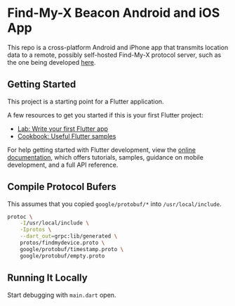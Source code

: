 # Find-My-X Beacon Android and iOS App

This repo is a cross-platform Android and iPhone app that transmits location
data to a remote, possibly self-hosted Find-My-X protocol server, such as the
one being developed [here](https://github.com/JonathanWilbur/find-my-x).

## Getting Started

This project is a starting point for a Flutter application.

A few resources to get you started if this is your first Flutter project:

- [Lab: Write your first Flutter app](https://docs.flutter.dev/get-started/codelab)
- [Cookbook: Useful Flutter samples](https://docs.flutter.dev/cookbook)

For help getting started with Flutter development, view the
[online documentation](https://docs.flutter.dev/), which offers tutorials,
samples, guidance on mobile development, and a full API reference.

## Compile Protocol Bufers

This assumes that you copied `google/protobuf/*` into `/usr/local/include`.

```bash
protoc \
    -I/usr/local/include \
    -Iprotos \
    --dart_out=grpc:lib/generated \
    protos/findmydevice.proto \
    google/protobuf/timestamp.proto \
    google/protobuf/empty.proto
```

## Running It Locally

Start debugging with `main.dart` open.
